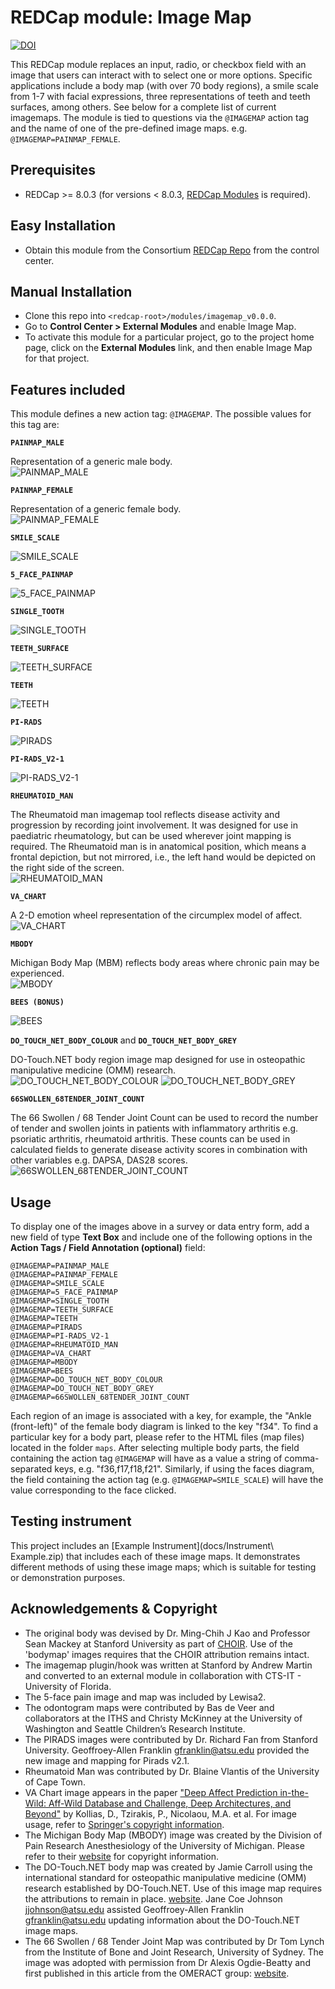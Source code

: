 # REDCap module: Image Map


[![DOI](https://zenodo.org/badge/115049747.svg)](https://zenodo.org/badge/latestdoi/115049747)

This REDCap module replaces an input, radio, or checkbox field with an image that users can interact with to select one or more options. Specific applications include a body map (with over 70 body regions), a smile scale from 1-7 with facial expressions, three representations of teeth and teeth surfaces, among others. See below for a complete list of current imagemaps. The module is tied to questions via the `@IMAGEMAP` action tag and the name of one of the pre-defined image maps.  e.g. `@IMAGEMAP=PAINMAP_FEMALE`.


## Prerequisites
- REDCap >= 8.0.3 (for versions < 8.0.3, [REDCap Modules](https://github.com/vanderbilt/redcap-external-modules) is required).


## Easy Installation
- Obtain this module from the Consortium [REDCap Repo](https://redcap.vanderbilt.edu/consortium/modules/index.php) from the control center.


## Manual Installation
- Clone this repo into `<redcap-root>/modules/imagemap_v0.0.0`.
- Go to **Control Center > External Modules** and enable Image Map.
- To activate this module for a particular project, go to the project home page, click on the **External Modules** link, and then enable Image Map for that project.


## Features included
This module defines a new action tag: `@IMAGEMAP`. The possible values for this tag are:


**`PAINMAP_MALE`**

Representation of a generic male body.  
![PAINMAP_MALE](./img/painmap_male.png)


**`PAINMAP_FEMALE`**

Representation of a generic female body.  
![PAINMAP_FEMALE](./img/painmap_female.png)


**`SMILE_SCALE`**

![SMILE_SCALE](./img/smile_scale.png)


**`5_FACE_PAINMAP`**

![5_FACE_PAINMAP](./img/5_face_painmap.png)


**`SINGLE_TOOTH`**

![SINGLE_TOOTH](./img/single_tooth.png)


**`TEETH_SURFACE`**

![TEETH_SURFACE](./img/teeth_5_surface.png)


**`TEETH`**

![TEETH](./img/teeth_simple.png)


**`PI-RADS`**

![PIRADS](./img/pirads.png)


**`PI-RADS_V2-1`**

![PI-RADS_V2-1](./img/pirads_v2.1.png)


**`RHEUMATOID_MAN`**

The Rheumatoid man imagemap tool reflects disease activity and progression by recording joint involvement. It was designed for use in paediatric rheumatology, but can be used wherever joint mapping is required.  The Rheumatoid man is in anatomical position, which means a frontal depiction, but not mirrored, i.e., the left hand would be depicted on the right side of the screen.  
![RHEUMATOID_MAN](./img/rheumatoid_man.png)


**`VA_CHART`**

A 2-D emotion wheel representation of the circumplex model of affect.  
![VA_CHART](./img/va_chart.png)


**`MBODY`**

Michigan Body Map (MBM) reflects body areas where chronic pain may be experienced.  
![MBODY](./img/mbody.png)


**`BEES (BONUS)`**

![BEES](./img/bees.png)


**`DO_TOUCH_NET_BODY_COLOUR`** and **`DO_TOUCH_NET_BODY_GREY`**

DO-Touch.NET body region image map designed for use in osteopathic manipulative medicine (OMM) research.
![DO_TOUCH_NET_BODY_COLOUR](./img/do_touch_net_body_colour.png)
![DO_TOUCH_NET_BODY_GREY](./img/do_touch_net_body_grey.png)


**`66SWOLLEN_68TENDER_JOINT_COUNT`**

The 66 Swollen / 68 Tender Joint Count can be used to record the number of tender and swollen joints in patients with inflammatory arthritis e.g. psoriatic arthritis, rheumatoid arthritis. These counts can be used in calculated fields to generate disease activity scores in combination with other variables e.g. DAPSA, DAS28 scores.
![66SWOLLEN_68TENDER_JOINT_COUNT](./img/66swollen_68tender_joint_count.png)


## Usage
To display one of the images above in a survey or data entry form, add a new field of type **Text Box** and include one of the following options in the **Action Tags / Field Annotation (optional)** field:

```
@IMAGEMAP=PAINMAP_MALE
@IMAGEMAP=PAINMAP_FEMALE
@IMAGEMAP=SMILE_SCALE
@IMAGEMAP=5_FACE_PAINMAP
@IMAGEMAP=SINGLE_TOOTH
@IMAGEMAP=TEETH_SURFACE
@IMAGEMAP=TEETH
@IMAGEMAP=PIRADS
@IMAGEMAP=PI-RADS_V2-1
@IMAGEMAP=RHEUMATOID_MAN
@IMAGEMAP=VA_CHART
@IMAGEMAP=MBODY
@IMAGEMAP=BEES
@IMAGEMAP=DO_TOUCH_NET_BODY_COLOUR
@IMAGEMAP=DO_TOUCH_NET_BODY_GREY
@IMAGEMAP=66SWOLLEN_68TENDER_JOINT_COUNT
```

Each region of an image is associated with a key, for example, the "Ankle (front-left)" of the female body diagram is linked to the key "f34". To find a particular key for a body part, please refer to the HTML files (map files) located in the folder `maps`. After selecting multiple body parts, the field containing the action tag `@IMAGEMAP` will have as a value a string of comma-separated keys, e.g. "f36,f17,f18,f21". Similarly, if using the faces diagram, the field containing the action tag (e.g. `@IMAGEMAP=SMILE_SCALE`) will have the value corresponding to the face clicked.


## Testing instrument

This project includes an [Example Instrument](docs/Instrument\ Example.zip) that includes each of these image maps. It demonstrates different methods of using these image maps; which is suitable for testing or demonstration purposes.


## Acknowledgements & Copyright
 * The original body was devised by Dr. Ming-Chih J Kao and Professor Sean Mackey at Stanford University as part of [CHOIR](choir.stanford.edu). Use of the 'bodymap' images requires that the CHOIR attribution remains intact.
 * The imagemap plugin/hook was written at Stanford by Andrew Martin and converted to an external module in collaboration with CTS-IT - University of Florida.
 * The 5-face pain image and map was included by Lewisa2.
 * The odontogram maps were contributed by Bas de Veer and collaborators at the ITHS and Christy McKinney at the University of Washington and Seattle Children’s Research Institute.
 * The PIRADS images were contributed by Dr. Richard Fan from Stanford University. Geoffroey-Allen Franklin gfranklin@atsu.edu provided the new image and mapping for Pirads v2.1.
 * Rheumatoid Man was contributed by Dr. Blaine Vlantis of the University of Cape Town.
 * VA Chart image appears in the paper ["Deep Affect Prediction in-the-Wild: Aff-Wild Database and Challenge, Deep Architectures, and Beyond"](https://link.springer.com/article/10.1007/s11263-019-01158-4) by Kollias, D., Tzirakis, P., Nicolaou, M.A. et al. For image usage, refer to [Springer's copyright information](https://link.springer.com/article/10.1007/s11263-019-01158-4#copyrightInformation).
 * The Michigan Body Map (MBODY) image was created by the Division of Pain Research Anesthesiology of the University of Michigan. Please refer to their [website](https://medicine.umich.edu/dept/pain-research/clinical-research/michigan-body-map-mbm) for copyright information.
 * The DO-Touch.NET body map was created by Jamie Carroll using the international standard for osteopathic manipulative medicine (OMM) research established by DO-Touch.NET. Use of this image map requires the attributions to remain in place. [website](https://www.do-touch.net). Jane Coe Johnson jjohnson@atsu.edu assisted Geoffroey-Allen Franklin gfranklin@atsu.edu updating information about the DO-Touch.NET image maps.
 * The 66 Swollen / 68 Tender Joint Map was contributed by Dr Tom Lynch from the Institute of Bone and Joint Research, University of Sydney. The image was adopted with permission from Dr Alexis Ogdie-Beatty and first published in this article from the OMERACT group: [website](http://www.jrheum.org/content/early/2019/05/24/jrheum.181089).
